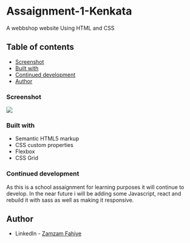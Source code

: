 # Assaignment-1-Kenkata
 A webbshop website Using HTML and CSS

 
## Table of contents
 - [Screenshot](#screenshot)
 - [Built with](#built-with)
 - [Continued development](#continued-development)
 - [Author](#author)

 ### Screenshot
 ![](images/screenshot.jpg)


 ### Built with

- Semantic HTML5 markup
- CSS custom properties
- Flexbox
- CSS Grid


### Continued development

As this is a school assaignment for learning purposes it will continue to develop. In the near future i will be adding some Javascript, react and rebuild it with sass as well as making it responsive.

## Author

- LinkedIn - [Zamzam Fahiye](https://www.linkedin.com/in/zamzamfahiyee)

